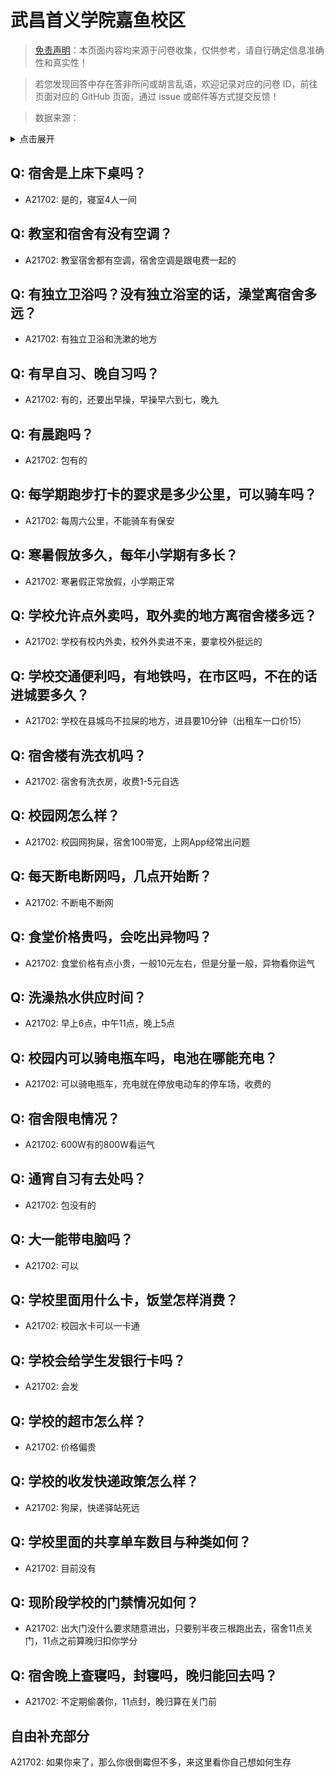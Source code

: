 # 武昌首义学院嘉鱼校区

> [免责声明](https://colleges.chat/#_3)：本页面内容均来源于问卷收集，仅供参考，请自行确定信息准确性和真实性！

> 若您发现回答中存在答非所问或胡言乱语，欢迎记录对应的问卷 ID，前往页面对应的 GitHub 页面，通过 issue 或邮件等方式提交反馈！

> 数据来源：

<details><summary>点击展开</summary>
<ul>
<li>A21702: 匿名 (2024 年 04 月)</li>
</ul>
</details>

## Q: 宿舍是上床下桌吗？

- A21702: 是的，寝室4人一间

## Q: 教室和宿舍有没有空调？

- A21702: 教室宿舍都有空调，宿舍空调是跟电费一起的

## Q: 有独立卫浴吗？没有独立浴室的话，澡堂离宿舍多远？

- A21702: 有独立卫浴和洗漱的地方

## Q: 有早自习、晚自习吗？

- A21702: 有的，还要出早操，早操早六到七，晚九

## Q: 有晨跑吗？

- A21702: 包有的

## Q: 每学期跑步打卡的要求是多少公里，可以骑车吗？

- A21702: 每周六公里，不能骑车有保安

## Q: 寒暑假放多久，每年小学期有多长？

- A21702: 寒暑假正常放假，小学期正常

## Q: 学校允许点外卖吗，取外卖的地方离宿舍楼多远？

- A21702: 学校有校内外卖，校外外卖进不来，要拿校外挺远的

## Q: 学校交通便利吗，有地铁吗，在市区吗，不在的话进城要多久？

- A21702: 学校在县城鸟不拉屎的地方，进县要10分钟（出租车一口价15）

## Q: 宿舍楼有洗衣机吗？

- A21702: 宿舍有洗衣房，收费1-5元自选

## Q: 校园网怎么样？

- A21702: 校园网狗屎，宿舍100带宽，上网App经常出问题

## Q: 每天断电断网吗，几点开始断？

- A21702: 不断电不断网

## Q: 食堂价格贵吗，会吃出异物吗？

- A21702: 食堂价格有点小贵，一般10元左右，但是分量一般，异物看你运气

## Q: 洗澡热水供应时间？

- A21702: 早上6点，中午11点，晚上5点

## Q: 校园内可以骑电瓶车吗，电池在哪能充电？

- A21702: 可以骑电瓶车，充电就在停放电动车的停车场，收费的

## Q: 宿舍限电情况？

- A21702: 600W有的800W看运气

## Q: 通宵自习有去处吗？

- A21702: 包没有的

## Q: 大一能带电脑吗？

- A21702: 可以

## Q: 学校里面用什么卡，饭堂怎样消费？

- A21702: 校园水卡可以一卡通

## Q: 学校会给学生发银行卡吗？

- A21702: 会发

## Q: 学校的超市怎么样？

- A21702: 价格偏贵

## Q: 学校的收发快递政策怎么样？

- A21702: 狗屎，快递驿站死远

## Q: 学校里面的共享单车数目与种类如何？

- A21702: 目前没有

## Q: 现阶段学校的门禁情况如何？

- A21702: 出大门没什么要求随意进出，只要别半夜三根跑出去，宿舍11点关门，11点之前算晚归扣你学分

## Q: 宿舍晚上查寝吗，封寝吗，晚归能回去吗？

- A21702: 不定期偷袭你，11点封，晚归算在关门前

## 自由补充部分

A21702: 如果你来了，那么你很倒霉但不多，来这里看你自己想如何生存
